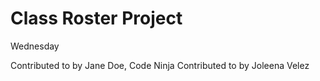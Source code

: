 # Class Roster Project

Wednesday

Contributed to by Jane Doe, Code Ninja
Contributed to by Joleena Velez
